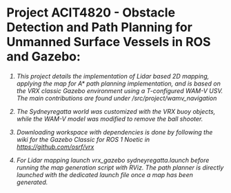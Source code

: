 <h1> Project ACIT4820 - Obstacle Detection and Path Planning for Unmanned Surface Vessels in ROS and Gazebo:<h6> 

1. This project details the implementation of Lidar based 2D mapping, applying the map for A* path planning implementation, and is based on the VRX classic Gazebo environment using a T-configured WAM-V USV. The main contributions are found under /src/project/wamv_navigation

2. The Sydneyregatta world was customized with the VRX buoy objects, while the WAM-V model was modified to remove the ball shooter.

4. Downloading workspace with dependencies is done by following the wiki for the Gazebo Classic for ROS 1 Noetic in https://github.com/osrf/vrx

5. For Lidar mapping launch vrx_gazebo sydneyregatta.launch before running the map generation script with RViz. The path planner is directly launched with the dedicated launch file once a map has been generated. 
